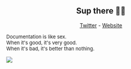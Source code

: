<h2 align="center">Sup there 👋🏼</h2>

<p align="center">
  <a href="https://twitter.com/realDevsome">Twitter</a> -
  <a href="https://devsome.com/">Website</a>
</p>

<p align="left" style="font-size: 13px">
Documentation is like sex.<br>
When it's good, it's very good.<br>
When it's bad, it's better than nothing.
</p>

![](https://komarev.com/ghpvc/?username=Devsome&label=Profile+views&style=flat-square)
